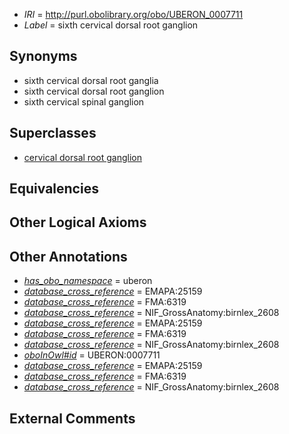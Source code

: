  * *IRI* = http://purl.obolibrary.org/obo/UBERON_0007711
 * *Label* = sixth cervical dorsal root ganglion

## Synonyms

 * sixth cervical dorsal root ganglia
 * sixth cervical dorsal root ganglion
 * sixth cervical spinal ganglion

## Superclasses

 * [cervical dorsal root ganglion](../../UBERON/34/UBERON_0002834.md)

## Equivalencies


## Other Logical Axioms


## Other Annotations

 * *[has_obo_namespace](../../ce/oboInOwl#hasOBONamespace.md)* = uberon
 * *[database_cross_reference](../../ef/oboInOwl#hasDbXref.md)* = EMAPA:25159
 * *[database_cross_reference](../../ef/oboInOwl#hasDbXref.md)* = FMA:6319
 * *[database_cross_reference](../../ef/oboInOwl#hasDbXref.md)* = NIF_GrossAnatomy:birnlex_2608
 * *[database_cross_reference](../../ef/oboInOwl#hasDbXref.md)* = EMAPA:25159
 * *[database_cross_reference](../../ef/oboInOwl#hasDbXref.md)* = FMA:6319
 * *[database_cross_reference](../../ef/oboInOwl#hasDbXref.md)* = NIF_GrossAnatomy:birnlex_2608
 * *[oboInOwl#id](../../id/oboInOwl#id.md)* = UBERON:0007711
 * *[database_cross_reference](../../ef/oboInOwl#hasDbXref.md)* = EMAPA:25159
 * *[database_cross_reference](../../ef/oboInOwl#hasDbXref.md)* = FMA:6319
 * *[database_cross_reference](../../ef/oboInOwl#hasDbXref.md)* = NIF_GrossAnatomy:birnlex_2608

## External Comments

